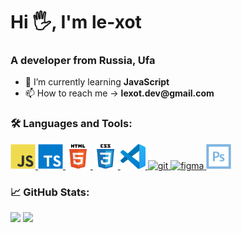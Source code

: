 <h1 align="left">Hi 🖐, I'm le-xot </h1>
<h3 align="left">A developer from Russia, Ufa</h3>

<ul>
<li>🌱 I’m currently learning <b>JavaScript</b></li>
<li>📫 How to reach me -> <b>lexot.dev@gmail.com</b></li>
</ul>

<h3 align="left">🛠 Languages and Tools:</h3>
<p align="left"> 

<a href="https://developer.mozilla.org/en-US/docs/Web/JavaScript" target="_blank"> 
<img src="https://raw.githubusercontent.com/devicons/devicon/master/icons/javascript/javascript-original.svg" alt="javascript" width="40" height="40"/> </a> 

<a href="https://developer.mozilla.org/en-US/docs/Web/TypeScript" target="_blank"> 
<img src="https://raw.githubusercontent.com/devicons/devicon/master/icons/typescript/typescript-original.svg" alt="typescript" width="40" height="40"/> </a> 

<a href="https://www.w3.org/html/" target="_blank"> 
<img src="https://raw.githubusercontent.com/devicons/devicon/master/icons/html5/html5-original-wordmark.svg" alt="html5" width="40" height="40"/> </a> 


<a href="https://www.w3schools.com/css/" target="_blank"> 
<img src="https://raw.githubusercontent.com/devicons/devicon/master/icons/css3/css3-original-wordmark.svg" alt="css3" width="40" height="40"/> </a> 

<a href="https://code.visualstudio.com/" target="_blank"> 
<img src="https://raw.githubusercontent.com/devicons/devicon/master/icons/vscode/vscode-original.svg" alt="git" width="40" height="40"/> </a> 
  
<a href="https://git-scm.com/" target="_blank"> 
<img src="https://www.vectorlogo.zone/logos/git-scm/git-scm-icon.svg" alt="git" width="40" height="40"/> </a> 
  
<a href="https://www.figma.com/" target="_blank"> 
<img src="https://www.vectorlogo.zone/logos/figma/figma-icon.svg" alt="figma" width="40" height="40"/> </a> 

<a href="https://www.photoshop.com/en" target="_blank"> 
<img src="https://raw.githubusercontent.com/devicons/devicon/master/icons/photoshop/photoshop-line.svg" alt="photoshop" width="40" height="40"/> </a> </p>
<h3 align="left">📈 GitHub Stats:</h3>
<p>
<div align="left">
<img height="170em" src="https://github-readme-stats.vercel.app/api?username=le-xot&count_private=true&theme=white&icon_color=2a84ea&hide_border=true&bg_color=00000000&text_color=2a84ea&hide_rank=true&include_all_commits=true&hide_title=true" />
<img height="170em" src="https://github-readme-stats.vercel.app/api/top-langs/?username=le-xot&layout=compact&theme=white&icon_color=2a84ea&hide_border=true&bg_color=00000000&text_color=2a84ea&title_color=adbac7&hide_title=true" />
</div>
